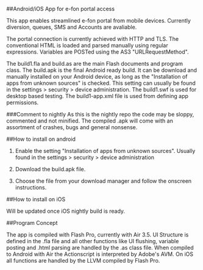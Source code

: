 ##Android/iOS App for e-fon portal access

This app enables streamlined e-fon portal from mobile devices. Currently  diversion, queues, SMS and Accounts are avaliable.

The portal connection is currently achieved with HTTP and TLS. The conventional HTML is loaded and parsed manually using regular expressions. Variables are POSTed using the AS3 "URLRequestMethod".

The build1.fla and build.as are the main Flash documents and program class. The build.apk is the final Android ready build. It can be download and manually installed on your Android device, as long as the "Installation of apps from unknown sources" is checked. This setting can usually be found in the settings > security > device administration. The build1.swf is used for desktop based testing. The build1-app.xml file is used from defining app permissions.

###Comment to nightly
As this is the nightly repo the code may be sloppy, commented and not minified. The compiled .apk will come with an assortment of crashes, bugs and general nonsense.

##How to install on android

1. Enable the setting "Installation of apps from unknown sources". Usually found in the settings > security > device administration

2. Download the build.apk file.

3. Choose the file from your download manager and follow the onscreen instructions.

##How to install on iOS

Will be updated once iOS nightly build is ready.

##Program Concept

The app is compiled with Flash Pro, currently with Air 3.5. UI Structure is defined in the .fla file and all other functions like UI flushing, variable posting and .html parsing are handled by the .as class file. When compiled to Android with Air the Actionscript is interpreted by Adobe's AVM. On iOS all functions are handled by the LLVM compiled by Flash Pro.

